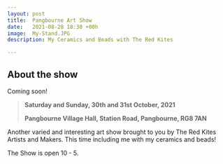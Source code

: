 ```yaml
---
layout: post
title:  Pangbourne Art Show
date:   2021-08-28 18:30 +00h
image:  My-Stand.JPG
description: My Ceramics and Beads with The Red Kites

---
```


## About the show

Coming soon!

>**Saturday and Sunday, 30th and 31st October, 2021**
>
>**Pangbourne Village Hall, Station Road, Pangbourne, RG8 7AN**

Another varied and interesting art show brought to you by The Red Kites Artists and Makers.
This time including me with my ceramics and beads!

The Show is open 10 - 5.
